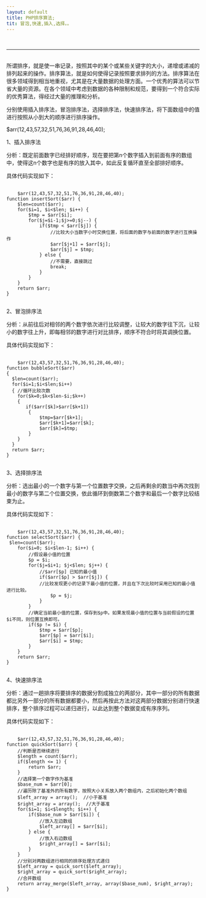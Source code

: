 ```yaml
---
layout: default
title: PHP排序算法;
tit: 冒泡,快速,插入,选择。。
---
```

<br>
<hr>
<br>
   所谓排序，就是使一串记录，按照其中的某个或某些关键字的大小，递增或递减的排列起来的操作。排序算法，就是如何使得记录按照要求排列的方法。排序算法在很多领域得到相当地重视，尤其是在大量数据的处理方面。一个优秀的算法可以节省大量的资源。在各个领域中考虑到数据的各种限制和规范，要得到一个符合实际的优秀算法，得经过大量的推理和分析。

分别使用插入排序法，冒泡排序法，选择排序法，快速排序法，将下面数组中的值进行按照从小到大的顺序进行排序操作。

$arr(12,43,57,32,51,76,36,91,28,46,40);


1、插入排序法

分析：既定前面数字已经排好顺序，现在要把第n个数字插入到前面有序的数组中，使得这n个数字也是有序的放入其中，如此反复循环直至全部排好顺序。

具体代码实现如下：
<pre>
  <code>
    $arr(12,43,57,32,51,76,36,91,28,46,40);
function insertSort($arr) {
    $len=count($arr); 
    for($i=1, $i<$len; $i++) {
        $tmp = $arr[$i];
        for($j=$i-1;$j>=0;$j--) {
            if($tmp < $arr[$j]) {
                //比较大小当数字小时交换位置，将后面的数字与前面的数字进行互换操作
                $arr[$j+1] = $arr[$j];
                $arr[$j] = $tmp;
            } else {
                //不需要，直接跳过
                break;
            }
        }
    }
    return $arr;
}
  </code>
</pre>



2、冒泡排序法

分析：从前往后对相邻的两个数字依次进行比较调整，让较大的数字往下沉，让较小的数字往上升，即每相邻的数字进行对比排序，顺序不符合时将其调换位置。

具体代码实现如下：
<pre>
  <code>
    $arr(12,43,57,32,51,76,36,91,28,46,40);
function bubbleSort($arr)
{  
  $len=count($arr);
  for($i=1;$i<$len;$i++)
  { //循环比较次数
    for($k=0;$k<$len-$i;$k++)
    {
       if($arr[$k]>$arr[$k+1])
        {
            $tmp=$arr[$k+1];
            $arr[$k+1]=$arr[$k];
            $arr[$k]=$tmp;
        }
    }
  }
  return $arr;
}
  </code>
</pre>



3、选择排序法

分析：选出最小的一个数字与第一个位置数字交换，之后再剩余的数当中再次找到最小的数字与第二个位置交换，依此循环到倒数第二个数字和最后一个数字比较结束为止。

具体代码实现如下：
<pre>
  <code>
    $arr(12,43,57,32,51,76,36,91,28,46,40);
function selectSort($arr) {
 $len=count($arr);
    for($i=0; $i<$len-1; $i++) {
        //假设最小值的位置
        $p = $i;
        for($j=$i+1; $j<$len; $j++) {
            //$arr[$p] 已知的最小值
            if($arr[$p] > $arr[$j]) {
            //比较发现更小的记录下最小值的位置，并且在下次比较时采用已知的最小值进行比较。
                $p = $j;
            }
        }
        //确定当前最小值的位置，保存到$p中。如果发现最小值的位置与当前假设的位置$i不同，则位置互换即可。
        if($p != $i) {
            $tmp = $arr[$p];
            $arr[$p] = $arr[$i];
            $arr[$i] = $tmp;
        }
    }
    return $arr;
}
  </code>
</pre>



4、快速排序法

分析：通过一趟排序将要排序的数据分割成独立的两部分，其中一部分的所有数据都比另外一部分的所有数据都要小，然后再按此方法对这两部分数据分别进行快速排序，整个排序过程可以递归进行，以此达到整个数据变成有序序列。

具体代码实现如下：
<pre>
  <code>
    $arr(12,43,57,32,51,76,36,91,28,46,40);
function quickSort($arr) {
    //判断是否继续进行
    $length = count($arr);
    if($length <= 1) {
        return $arr;
    }
    //选择第一个数字作为基准
    $base_num = $arr[0];
    //遍历除了基准外的所有数字，按照大小关系放入两个数组内，之后初始化两个数组
    $left_array = array();  //小于基准
    $right_array = array();  //大于基准
    for($i=1; $i<$length; $i++) {
        if($base_num > $arr[$i]) {
            //放入左边数组
            $left_array[] = $arr[$i];
        } else {
            //放入右边数组
            $right_array[] = $arr[$i];
        }
    }
    //分别对两数组进行相同的排序处理方式递归
    $left_array = quick_sort($left_array);
    $right_array = quick_sort($right_array);
    //合并数组
    return array_merge($left_array, array($base_num), $right_array);
}
  </code>
</pre>
